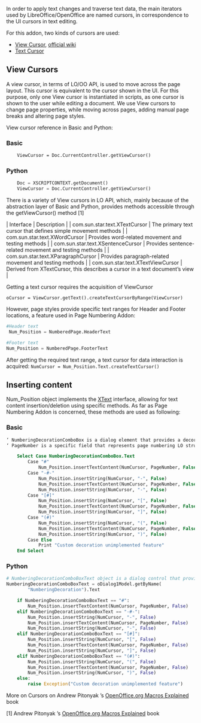 
In order to apply text changes and traverse text data, the main iterators used by LibreOffice/OpenOffice are named cursors, in correspondence to the UI cursors in text editing.

For this addon, two kinds of cursors are used:
* [View Cursor](https://github.com/eellak/gsoc2018-librecust/wiki/Managing-text-data#view-cursors), [official wiki](https://wiki.openoffice.org/wiki/Writer/API/View_cursor)
* [Text Cursor](https://github.com/eellak/gsoc2018-librecust/wiki/Managing-text-data#text-cursors)


## View Cursors
A view cursor, in terms of LO/OO API, is used to move across the page layout. This cursor is equivalent to the cursor shown in the UI. For this purpose, only one View cursor is instantiated in scripts, as one cursor is shown to the user while editing a document. We use View cursors to change page properties, while moving across pages, adding manual page breaks and altering page styles. 

View cursor reference in Basic and Python:
### Basic
```vb
    ViewCursor = Doc.CurrentController.getViewCursor()
```
### Python
```python
    Doc = XSCRIPTCONTEXT.getDocument()
    ViewCursor = Doc.CurrentController.getViewCursor()
```
There is a variety of View cursors in LO API, which, mainly because of the abstraction layer of Basic and Python, provides methods accessible through the getViewCursor() method [1]


| Interface     | Description   |
| com.sun.star.text.XTextCursor | The primary text cursor that defines simple movement methods |
| com.sun.star.text.XWordCursor | Provides word-related movement and testing methods |
| com.sun.star.text.XSentenceCursor | Provides sentence-related movement and testing methods |
| com.sun.star.text.XParagraphCursor | Provides paragraph-related movement and testing methods |
| com.sun.star.text.XTextViewCursor | Derived from XTextCursor, this describes a cursor in a text document’s view |

Getting a text cursor requires the acquisition of ViewCursor

`oCursor = ViewCursor.getText().createTextCursorByRange(ViewCursor)`

However, page styles provide specific text ranges for Header and Footer locations, a feature used in Page Numbering Addon:

```python
#Header text
 Num_Position = NumberedPage.HeaderText

#Footer text
Num_Position = NumberedPage.FooterText
```
After getting the required text range, a text cursor for data interaction is acquired:
`NumCursor = Num_Position.Text.createTextCursor()`

## Inserting content
Num_Position object implements the [XText](https://api.libreoffice.org/docs/idl/ref/interfacecom_1_1sun_1_1star_1_1text_1_1XText.html)  interface, allowing for text content insertion/deletion using specific methods. As far as Page Numbering Addon is concerned, these methods are used as following:

### Basic
```vb
‘ NumberingDecorationComboBox is a dialog element that provides a decoration string value.
‘ PageNumber is a specific field that represents page numbering LO struct. 

    Select Case NumberingDecorationComboBox.Text
        Case "#"
            Num_Position.insertTextContent(NumCursor, PageNumber, False)
        Case "-#-"
            Num_Position.insertString(NumCursor, "-", False)
            Num_Position.insertTextContent(NumCursor, PageNumber, False)
            Num_Position.insertString(NumCursor, "-", False)
        Case "[#]"
            Num_Position.insertString(NumCursor, "[", False)
            Num_Position.insertTextContent(NumCursor, PageNumber, False)
            Num_Position.insertString(NumCursor, "]", False)
        Case "(#)"
            Num_Position.insertString(NumCursor, "(", False)
            Num_Position.insertTextContent(NumCursor, PageNumber, False)
            Num_Position.insertString(NumCursor, ")", False)
        Case Else
            Print "Custom decoration unimplemented feature"
    End Select
```
### Python
```python
# NumberingDecorationComboBoxText object is a dialog control that provides decoration option
NumberingDecorationComboBoxText = oDialog1Model.getByName(
        "NumberingDecoration").Text

    if NumberingDecorationComboBoxText == "#":
        Num_Position.insertTextContent(NumCursor, PageNumber, False)
    elif NumberingDecorationComboBoxText == "-#-":
        Num_Position.insertString(NumCursor, "-", False)
        Num_Position.insertTextContent(NumCursor, PageNumber, False)
        Num_Position.insertString(NumCursor, "-", False)
    elif NumberingDecorationComboBoxText == "[#]":
        Num_Position.insertString(NumCursor, "[", False)
        Num_Position.insertTextContent(NumCursor, PageNumber, False)
        Num_Position.insertString(NumCursor, "]", False)
    elif NumberingDecorationComboBoxText == "(#)":
        Num_Position.insertString(NumCursor, "(", False)
        Num_Position.insertTextContent(NumCursor, PageNumber, False)
        Num_Position.insertString(NumCursor, ")", False)
    else:
        raise Exception("Custom decoration unimplemented feature")
```

More on Cursors on Andrew Pitonyak ’s [OpenOffice.org Macros Explained](http://www.pitonyak.org/book/) book 

[1] Andrew Pitonyak ’s [OpenOffice.org Macros Explained](http://www.pitonyak.org/book/) book
